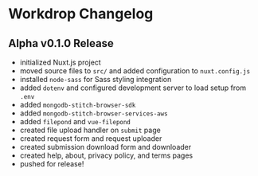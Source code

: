 # Workdrop Changelog

## Alpha v0.1.0 Release

- initialized Nuxt.js project
- moved source files to `src/` and added configuration to `nuxt.config.js`
- installed `node-sass` for Sass styling integration
- added `dotenv` and configured development server to load setup from `.env`
- added `mongodb-stitch-browser-sdk`
- added `mongodb-stitch-browser-services-aws`
- added `filepond` and `vue-filepond`
- created file upload handler on `submit` page
- created request form and request uploader
- created submission download form and downloader
- created help, about, privacy policy, and terms pages
- pushed for release!
